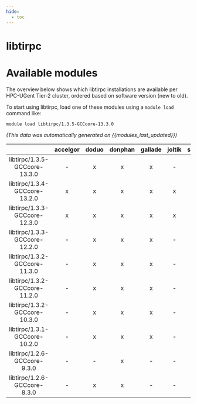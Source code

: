 ```yaml
---
hide:
  - toc
---
```


libtirpc
========

# Available modules


The overview below shows which libtirpc installations are available per HPC-UGent Tier-2 cluster, ordered based on software version (new to old).

To start using libtirpc, load one of these modules using a `module load` command like:

```shell
module load libtirpc/1.3.5-GCCcore-13.3.0
```

*(This data was automatically generated on {{modules_last_updated}})*  

| |accelgor|doduo|donphan|gallade|joltik|shinx|skitty|
| :---: | :---: | :---: | :---: | :---: | :---: | :---: | :---: |
|libtirpc/1.3.5-GCCcore-13.3.0|-|x|x|x|-|x|x|
|libtirpc/1.3.4-GCCcore-13.2.0|x|x|x|x|x|x|x|
|libtirpc/1.3.3-GCCcore-12.3.0|x|x|x|x|x|x|x|
|libtirpc/1.3.3-GCCcore-12.2.0|-|x|x|x|-|-|-|
|libtirpc/1.3.2-GCCcore-11.3.0|-|x|x|x|-|-|-|
|libtirpc/1.3.2-GCCcore-11.2.0|-|x|x|x|-|-|-|
|libtirpc/1.3.2-GCCcore-10.3.0|-|x|x|x|-|-|-|
|libtirpc/1.3.1-GCCcore-10.2.0|-|x|x|x|-|-|-|
|libtirpc/1.2.6-GCCcore-9.3.0|-|-|x|-|-|-|-|
|libtirpc/1.2.6-GCCcore-8.3.0|-|x|x|-|-|-|-|
